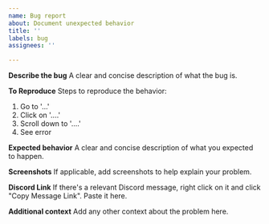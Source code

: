 ```yaml
---
name: Bug report
about: Document unexpected behavior
title: ''
labels: bug
assignees: ''

---
```


**Describe the bug**
A clear and concise description of what the bug is.

**To Reproduce**
Steps to reproduce the behavior:
1. Go to '...'
2. Click on '....'
3. Scroll down to '....'
4. See error

**Expected behavior**
A clear and concise description of what you expected to happen.

**Screenshots**
If applicable, add screenshots to help explain your problem.

**Discord Link**
If there's a relevant Discord message, right click on it and click "Copy Message Link". Paste it here.

**Additional context**
Add any other context about the problem here.

